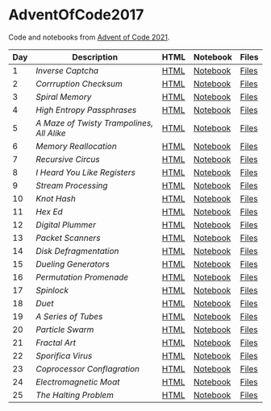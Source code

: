 # AdventOfCode2017


Code and notebooks from [Advent of Code 2021](https://adventofcode.com/2021).

| Day | Description | HTML | Notebook | Files |
| --- | --- | --- | --- | --- |
| 1 | *Inverse Captcha* | [HTML](https://exitingbear.github.io/AdventOfCode2017/Day-1.nb.html) | [Notebook](<Day 1/Day1.Rmd>) | [Files](<Day 1>) |
| 2 | *Corrruption Checksum* | [HTML](https://exitingbear.github.io/AdventOfCode2017/Day-2.nb.html) | [Notebook](<Day 2/Day2.Rmd>) | [Files](<Day 2>) |
| 3 | *Spiral Memory* | [HTML](https://exitingbear.github.io/AdventOfCode2017/Day-3.nb.html) | [Notebook](<Day 3/Day3.Rmd>) | [Files](<Day 3>) |
| 4 | *High Entropy Passphrases* | [HTML](https://exitingbear.github.io/AdventOfCode2017/Day-4.nb.html) | [Notebook](<Day 4/Day4.Rmd>) | [Files](<Day 4>) |
| 5 | *A Maze of Twisty Trampolines, All Alike* | [HTML](https://exitingbear.github.io/AdventOfCode2017/Day-5.nb.html) | [Notebook](<Day 5/Day5.Rmd>) | [Files](<Day 5>) |
| 6 | *Memory Reallocation* | [HTML](https://exitingbear.github.io/AdventOfCode2017/Day-6.nb.html) | [Notebook](<Day 6/Day6.Rmd>) | [Files](<Day 6>) |
| 7 | *Recursive Circus* | [HTML](https://exitingbear.github.io/AdventOfCode2017/Day-7.nb.html) | [Notebook](<Day 7/Day7.Rmd>) | [Files](<Day 7>) |
| 8 | *I Heard You Like Registers* | [HTML](https://exitingbear.github.io/AdventOfCode2017/Day-8.nb.html) | [Notebook](<Day 8/Day8.Rmd>) | [Files](<Day 8>) |
| 9 | *Stream Processing* | [HTML](https://exitingbear.github.io/AdventOfCode2017/Day-9.nb.html) | [Notebook](<Day 9/Day9.Rmd>) | [Files](<Day 9>) |
| 10 | *Knot Hash* | [HTML](https://exitingbear.github.io/AdventOfCode2017/Day-10.nb.html) | [Notebook](<Day 10/Day10.Rmd>) | [Files](<Day 10>) |
| 11 | *Hex Ed* | [HTML](https://exitingbear.github.io/AdventOfCode2017/Day-11.nb.html) | [Notebook](<Day 11/Day11.Rmd>) | [Files](<Day 11>) |
| 12 | *Digital Plummer* | [HTML](https://exitingbear.github.io/AdventOfCode2017/Day-12.nb.html) | [Notebook](<Day 12/Day12.Rmd>) | [Files](<Day 12>) |
| 13 | *Packet Scanners* | [HTML](https://exitingbear.github.io/AdventOfCode2017/Day-13.nb.html) | [Notebook](<Day 13/Day13.Rmd>) | [Files](<Day 13>) |
| 14 | *Disk Defragmentation* | [HTML](https://exitingbear.github.io/AdventOfCode2017/Day-14.nb.html) | [Notebook](<Day 14/Day14.Rmd>) | [Files](<Day 14>) |
| 15 | *Dueling Generators* | [HTML](https://exitingbear.github.io/AdventOfCode2017/Day-15.nb.html) | [Notebook](<Day 15/Day15.Rmd>) | [Files](<Day 15>) |
| 16 | *Permutation Promenade* | [HTML](https://exitingbear.github.io/AdventOfCode2017/Day-16.nb.html) | [Notebook](<Day 16/Day16.Rmd>) | [Files](<Day 16>) |
| 17 | *Spinlock* | [HTML](https://exitingbear.github.io/AdventOfCode2017/Day-17.nb.html) | [Notebook](<Day 17/Day17.Rmd>) | [Files](<Day 17>) |
| 18 | *Duet* | [HTML](https://exitingbear.github.io/AdventOfCode2017/Day-18.nb.html) | [Notebook](<Day 18/Day18.Rmd>) | [Files](<Day 18>) |
| 19 | *A Series of Tubes* | [HTML](https://exitingbear.github.io/AdventOfCode2017/Day-19.nb.html) | [Notebook](<Day 19/Day19.Rmd>) | [Files](<Day 19>) |
| 20 | *Particle Swarm* | [HTML](https://exitingbear.github.io/AdventOfCode2017/Day-20.nb.html) | [Notebook](<Day 20/Day20.Rmd>) | [Files](<Day 20>) |
| 21 | *Fractal Art* | [HTML](https://exitingbear.github.io/AdventOfCode2017/Day-21.nb.html) | [Notebook](<Day 21/Day21.Rmd>) | [Files](<Day 21>) |
| 22 | *Sporifica Virus* | [HTML](https://exitingbear.github.io/AdventOfCode2017/Day-22.nb.html) | [Notebook](<Day 22/Day22.Rmd>) | [Files](<Day 22>) |
| 23 | *Coprocessor Conflagration* | [HTML](https://exitingbear.github.io/AdventOfCode2017/Day-23.nb.html) | [Notebook](<Day 23/Day23.Rmd>) | [Files](<Day 23>) |
| 24 | *Electromagnetic Moat* | [HTML](https://exitingbear.github.io/AdventOfCode2017/Day-24.nb.html) | [Notebook](<Day 24/Day24.Rmd>) | [Files](<Day 24>) |
| 25 | *The Halting Problem* | [HTML](https://exitingbear.github.io/AdventOfCode2017/Day-25.nb.html) | [Notebook](<Day 25/Day25.Rmd>) | [Files](<Day 25>) |
